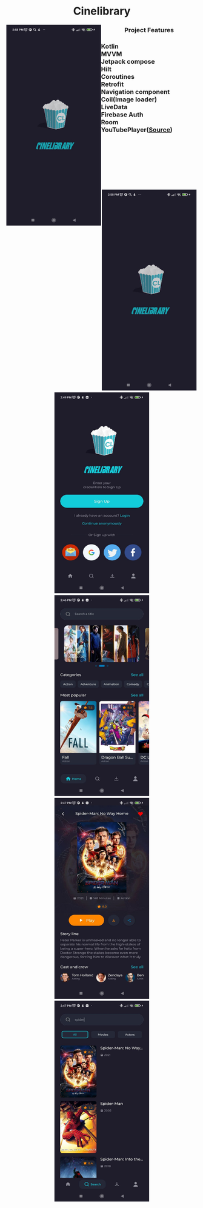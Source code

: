 <h1 align="center">
Cinelibrary
</h1>

<p align="left">
<img align="left" src="https://github.com/buthed/Cinelibrary/blob/main/Screenshots/SplashScreen.jpg" width="250" height="530"/>
</p>

<h3 align="center">
Project Features
</h3>

<h3 align="left">
 Kotlin<br>
 MVVM<br>
 Jetpack compose<br>
 Hilt<br>
 Coroutines<br>
 Retrofit<br>
 Navigation component<br>
 Coil(Image loader)<br>
 LiveData<br>
 Firebase Auth<br>
 Room<br>
 YouTubePlayer(<a href="https://github.com/PierfrancescoSoffritti/android-youtube-player">Source</a>)<br>
</h3><br><br><br><br><br><br>

 <h2 align="center">
  <img src="https://github.com/buthed/Cinelibrary/blob/main/Screenshots/SplashScreen.jpg" width="250" height="530"/>
  <img src="https://github.com/buthed/Cinelibrary/blob/main/Screenshots/WelcomeScreen.jpg" width="250" height="530"/>
  <img src="https://github.com/buthed/Cinelibrary/blob/main/Screenshots/HomeScreen.jpg" width="250" height="530"/>
  <img src="https://github.com/buthed/Cinelibrary/blob/main/Screenshots/MoviewDetailsScreen.jpg" width="250" height="530"/>
  <img src="https://github.com/buthed/Cinelibrary/blob/main/Screenshots/SearchScreen.jpg" width="250" height="530"/>
</h2>

